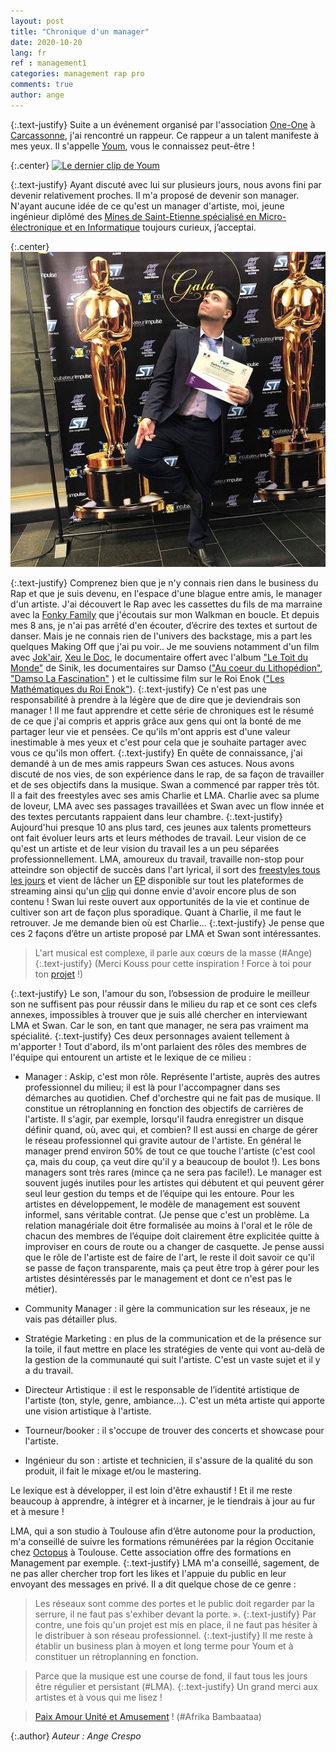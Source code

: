 ```yaml
---
layout: post
title: "Chronique d'un manager"
date: 2020-10-20
lang: fr
ref : management1
categories: management rap pro
comments: true
author: ange
---
```


{:.text-justify}
Suite a un événement organisé par l'association [One-One](http://www.one-one.net/) à [Carcassonne](https://fr.wikipedia.org/wiki/Carcassonne), j'ai rencontré un rappeur. Ce rappeur a un talent manifeste à mes yeux. Il s'appelle [Youm](https://www.youtube.com/watch?v=YNwqzGok5dw), vous le connaissez peut-être !

{:.center}
[![Le dernier clip de Youm](http://img.youtube.com/vi/YNwqzGok5dw/0.jpg)](https://www.youtube.com/watch?v=YNwqzGok5dw "YOUM TRIP")

{:.text-justify}
Ayant discuté avec lui sur plusieurs jours, nous avons fini par devenir relativement proches. Il m'a proposé de devenir son manager. N'ayant aucune idée de ce qu'est un manager d'artiste, moi, jeune ingénieur diplômé des [Mines de Saint-Etienne spécialisé en Micro-électronique et en Informatique](https://www.mines-stetienne.fr/formation/ismin/) toujours curieux, j’acceptai.

{:.center}
[![Jeune ingénieur diplômé](/statics/img/diplomation.jpg "Diplomation")](https://www.instagram.com/angcrsp/)

{:.text-justify}
Comprenez bien que je n'y connais rien dans le business du Rap et que je suis devenu, en l'espace d'une blague entre amis, le manager d'un artiste. J'ai découvert le Rap avec les cassettes du fils de ma marraine avec la [Fonky Family](https://www.youtube.com/watch?v=JQwxomwU1k4) que j'écoutais sur mon Walkman en boucle. Et depuis mes 8 ans, je n'ai pas arrêté d'en écouter, d’écrire des textes et surtout de danser. Mais je ne connais rien de l'univers des backstage, mis a part les quelques Making Off que j'ai pu voir.. Je me souviens notamment d'un film avec [Jok'air](https://www.youtube.com/watch?v=GE6_NuH7qZY), [Xeu le Doc](https://www.youtube.com/watch?v=Vp5BrC1qzrs), le documentaire offert avec l'album ["Le Toit du Monde"](https://www.amazon.fr/Toit-Du-Monde-Sinik/dp/B000XZTFKS) de Sinik, les documentaires sur Damso (["Au coeur du Lithopédion"](https://www.youtube.com/watch?v=0oT-AHxHLOw), ["Damso La Fascination"](https://www.youtube.com/watch?v=65MOMqDVuqo) ) et le cultissime film sur le Roi Enok (["Les Mathématiques du Roi Enok"](https://www.senscritique.com/film/Les_Mathematiques_du_Roi_Heenok/387970)).
{:.text-justify}
Ce n'est pas une responsabilité à prendre à la légère que de dire que je deviendrais son manager ! Il me faut apprendre et cette série de chroniques est le résumé de ce que j'ai compris et appris grâce aux gens qui ont la bonté de me partager leur vie et pensées. Ce qu'ils m'ont appris est d'une valeur inestimable à mes yeux et c'est pour cela que je souhaite partager avec vous ce qu'ils mon offert.
{:.text-justify}
En quête de connaissance, j'ai demandé à un de mes amis rappeurs Swan ces astuces. Nous avons discuté de nos vies, de son expérience dans le rap, de sa façon de travailler et de ses objectifs dans la musique. Swan a commencé par rapper très tôt. Il a fait des freestyles avec ses amis Charlie et LMA. Charlie avec sa plume de loveur, LMA avec ses passages travaillées et Swan avec un flow innée et des textes percutants rappaient dans leur chambre.
{:.text-justify}
Aujourd'hui presque 10 ans plus tard, ces jeunes aux talents prometteurs ont fait évoluer leurs arts et leurs méthodes de travail. Leur vision de ce qu'est un artiste et de leur vision du travail les a un peu séparées professionnellement. LMA, amoureux du travail, travaille non-stop pour atteindre son objectif de succès dans l'art lyrical, il sort des [freestyles tous les jours](https://www.instagram.com/lma.solo/) et vient de lâcher un [EP](https://www.deezer.com/fr/album/175159872?utm_campaign=clipboard-generic&utm_source=user_sharing&utm_medium=desktop&utm_content=album-175159872) disponible sur tout les plateformes de streaming ainsi qu'un [clip](https://www.youtube.com/watch?v=jDCC-aKMMV8&ab_channel=LMA) qui donne envie d'avoir encore plus de son contenu ! Swan lui reste ouvert aux opportunités de la vie et continue de cultiver son art de façon plus sporadique. Quant à Charlie, il me faut le retrouver. Je me demande bien où est Charlie...
{:.text-justify}
Je pense que ces 2 façons d’être un artiste proposé par LMA et Swan sont intéressantes. 

> L'art musical est complexe, il parle aux cœurs de la masse (#Ange)
{:.text-justify}
(Merci Kouss pour cette inspiration ! Force à toi pour ton [projet](https://www.instagram.com/savantdemars/) !)

{:.text-justify}
Le son, l'amour du son, l’obsession de produire le meilleur son ne suffisent pas pour réussir dans le milieu du rap et ce sont ces clefs annexes, impossibles à trouver que je suis allé chercher en interviewant LMA et Swan. Car le son, en tant que manager, ne sera pas vraiment ma spécialité.
{:.text-justify}
Ces deux personnages avaient tellement à m'apporter ! Tout d'abord, ils m'ont parlaient des rôles des membres de l'équipe qui entourent un artiste et le lexique de ce milieu :

* Manager : Askip, c'est mon rôle. Représente l'artiste, auprès des autres professionnel du milieu; il est là pour l'accompagner dans ses démarches au quotidien. Chef d'orchestre qui ne fait pas de musique. Il constitue un rétroplanning en fonction des objectifs de carrières de l'artiste. Il s'agir, par exemple, lorsqu'il faudra enregistrer un disque définir quand, où, avec qui, et combien? Il est aussi en charge de gérer le réseau professionnel qui gravite autour de l'artiste. En général le manager prend environ 50% de tout ce que touche l'artiste (c'est cool ça, mais du coup, ça veut dire qu'il y a beaucoup de boulot !). Les bons managers sont très rares (mince ça ne sera pas facile!). Le manager est souvent jugés inutiles pour les artistes qui débutent et qui peuvent gérer seul leur gestion du temps et de l’équipe qui les entoure. Pour les artistes en développement, le modèle de management est souvent informel, sans véritable contrat. (Je pense que c'est un problème. La relation managériale doit être formalisée au moins à l'oral et le rôle de chacun des membres de l’équipe doit clairement être explicitée quitte à improviser en cours de route ou a changer de casquette. Je pense aussi que le rôle de l'artiste est de faire de l'art, le reste il doit savoir ce qu'il se passe de façon transparente, mais ça peut être trop à gérer pour les artistes désintéressés par le management et dont ce n'est pas le métier).

* Community Manager : il gère la communication sur les réseaux, je ne vais pas détailler plus.

* Stratégie Marketing : en plus de la communication et de la présence sur la toile, il faut mettre en place les stratégies de vente qui vont au-delà de la gestion de la communauté qui suit l'artiste. C'est un vaste sujet et il y a du travail.

* Directeur Artistique : il est le responsable de l’identité artistique de l'artiste (ton, style, genre, ambiance...). C'est un méta artiste qui apporte une vision artistique à l'artiste.

* Tourneur/booker : il s'occupe de trouver des concerts et showcase pour l'artiste.

* Ingénieur du son : artiste et technicien, il s'assure de la qualité du son produit, il fait le mixage et/ou le mastering.

Le lexique est à développer, il est loin d'être exhaustif ! Et il me reste beaucoup à apprendre, à intégrer et à incarner, je le tiendrais à jour au fur et à mesure !

LMA, qui a son studio à Toulouse afin d’être autonome pour la production, m'a conseillé de suivre les formations rémunérées par la région Occitanie chez [Octopus](https://federation-octopus.org/) à Toulouse.
Cette association offre des formations en Management par exemple.
{:.text-justify}
LMA m'a conseillé, sagement, de ne pas aller chercher trop fort les likes et l'appuie du public en leur envoyant des messages en privé. Il a dit quelque chose de ce genre :
> Les réseaux sont comme des portes et le public doit regarder par la serrure, il ne faut pas s'exhiber devant la porte. ». 
{:.text-justify}
Par contre, une fois qu'un projet est mis en place, il ne faut pas hésiter à le distribuer à son réseau professionnel.
{:.text-justify}
Il me reste à établir un business plan à moyen et long terme pour Youm et à constituer un rétroplanning en fonction. 

> Parce que la musique est une course de fond, il faut tous les jours être régulier et persistant (#LMA).
{:.text-justify}
Un grand merci aux artistes et à vous qui me lisez ! 

> [Paix Amour Unité et Amusement](https://www.youtube.com/watch?v=thsy5_Y2tZ8&ab_channel=fwtm) ! (#Afrika Bambaataa)

{:.author}
*Auteur : Ange Crespo*
